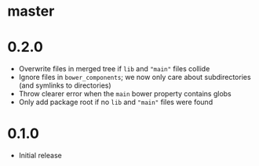 # master

# 0.2.0

* Overwrite files in merged tree if `lib` and `"main"` files collide
* Ignore files in `bower_components`; we now only care about subdirectories
  (and symlinks to directories)
* Throw clearer error when the `main` bower property contains globs
* Only add package root if no `lib` and `"main"` files were found

# 0.1.0

* Initial release
